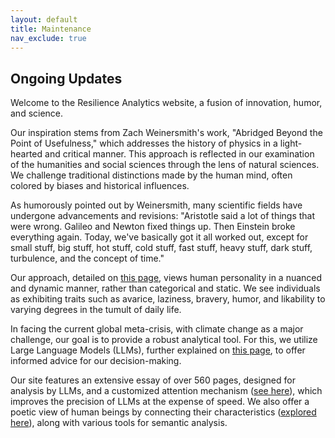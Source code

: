 ```yaml
---
layout: default
title: Maintenance
nav_exclude: true
---
```


## Ongoing Updates

Welcome to the Resilience Analytics website, a fusion of innovation, humor, and science.

Our inspiration stems from Zach Weinersmith's work, "Abridged Beyond the Point of Usefulness," which addresses the history of physics in a light-hearted and critical manner. This approach is reflected in our examination of the humanities and social sciences through the lens of natural sciences. We challenge traditional distinctions made by the human mind, often colored by biases and historical influences.

As humorously pointed out by Weinersmith, many scientific fields have undergone advancements and revisions: "Aristotle said a lot of things that were wrong. Galileo and Newton fixed things up. Then Einstein broke everything again. Today, we've basically got it all worked out, except for small stuff, big stuff, hot stuff, cold stuff, fast stuff, heavy stuff, dark stuff, turbulence, and the concept of time."

Our approach, detailed on [this page](https://resilienceanalytics.github.io/similarity.html), views human personality in a nuanced and dynamic manner, rather than categorical and static. We see individuals as exhibiting traits such as avarice, laziness, bravery, humor, and likability to varying degrees in the tumult of daily life.

In facing the current global meta-crisis, with climate change as a major challenge, our goal is to provide a robust analytical tool. For this, we utilize Large Language Models (LLMs), further explained on [this page](https://resilienceanalytics.github.io/LLM.html), to offer informed advice for our decision-making.

Our site features an extensive essay of over 560 pages, designed for analysis by LLMs, and a customized attention mechanism ([see here](https://resilienceanalytics.github.io/CustomMultiHead.html)), which improves the precision of LLMs at the expense of speed. We also offer a poetic view of human beings by connecting their characteristics ([explored here](https://resilienceanalytics.github.io/Matrix.html)), along with various tools for semantic analysis.
